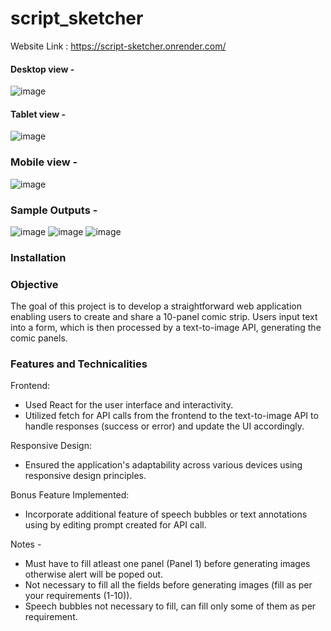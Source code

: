 # script_sketcher

Website Link : https://script-sketcher.onrender.com/

#### Desktop view -
![image](https://github.com/adarsh2350/script_sketcher/assets/76907802/f9a80931-bcf6-4915-8a6c-cfac60a8cdd5)
#### Tablet view -
![image](https://github.com/adarsh2350/script_sketcher/assets/76907802/b5f184f1-0249-49e2-9978-e019cdcede26)
### Mobile view -
![image](https://github.com/adarsh2350/script_sketcher/assets/76907802/2d0181b9-f525-4bc1-a950-3a83639c56a2)

### Sample Outputs -
![image](https://github.com/adarsh2350/script_sketcher/assets/76907802/54504e91-612e-4c1c-a44a-c152ce30c9c0)
![image](https://github.com/adarsh2350/script_sketcher/assets/76907802/cc5bde8d-0256-487e-923d-cc1fff22ce9f)
![image](https://github.com/adarsh2350/script_sketcher/assets/76907802/8343bdca-042d-4727-8dc2-9aaa2984f5f6)


### Installation


### Objective
The goal of this project is to develop a straightforward web application enabling users to create and share a 10-panel comic strip. Users input text into a form, which is then processed by a text-to-image API, generating the comic panels.

### Features and Technicalities
Frontend:
- Used React for the user interface and interactivity.
- Utilized fetch for API calls from the frontend to the text-to-image API to handle responses (success or error) and update the UI accordingly.

Responsive Design:
- Ensured the application's adaptability across various devices using responsive design principles.

Bonus Feature Implemented:
- Incorporate additional feature of speech bubbles or text annotations using by editing prompt created for API call.

Notes -
- Must have to fill atleast one panel (Panel 1) before generating images otherwise alert will be poped out.
- Not necessary to fill all the fields before generating images (fill as per your requirements (1-10)).
- Speech bubbles not necessary to fill, can fill only some of them as per requirement. 
